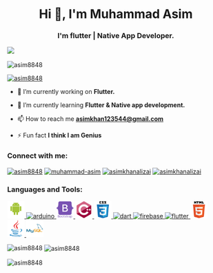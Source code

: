 <h1 align="center">Hi 👋, I'm Muhammad Asim</h1>
<h3 align="center">I'm flutter | Native App Developer.</h3>

<img src="https://www.zealousweb.com/wp-content/uploads/2021/11/flutter-2.5-features-img-banner.jpg">

<p align="left"> <img src="https://komarev.com/ghpvc/?username=asim8848&label=Profile%20views&color=0e75b6&style=flat" alt="asim8848" /> </p>

<p align="left"> <a href="https://github.com/ryo-ma/github-profile-trophy"><img src="https://github-profile-trophy.vercel.app/?username=asim8848" alt="asim8848" /></a> </p>

- 🔭 I’m currently working on **Flutter.**

- 🌱 I’m currently learning **Flutter & Native app development.**

- 📫 How to reach me **asimkhan123544@gmail.com**

- ⚡ Fun fact **I think I am Genius**

<h3 align="left">Connect with me:</h3>
<p align="left">
<a href="https://twitter.com/asim8848" target="blank"><img align="center" src="https://raw.githubusercontent.com/rahuldkjain/github-profile-readme-generator/master/src/images/icons/Social/twitter.svg" alt="asim8848" height="30" width="40" /></a>
<a href="https://linkedin.com/in/muhammad-asim" target="blank"><img align="center" src="https://raw.githubusercontent.com/rahuldkjain/github-profile-readme-generator/master/src/images/icons/Social/linked-in-alt.svg" alt="muhammad-asim" height="30" width="40" /></a>
<a href="https://fb.com/asimkhanalizai" target="blank"><img align="center" src="https://raw.githubusercontent.com/rahuldkjain/github-profile-readme-generator/master/src/images/icons/Social/facebook.svg" alt="asimkhanalizai" height="30" width="40" /></a>
<a href="https://instagram.com/asimkhanalizai" target="blank"><img align="center" src="https://raw.githubusercontent.com/rahuldkjain/github-profile-readme-generator/master/src/images/icons/Social/instagram.svg" alt="asimkhanalizai" height="30" width="40" /></a>
</p>

<h3 align="left">Languages and Tools:</h3>
<p align="left"> <a href="https://developer.android.com" target="_blank" rel="noreferrer"> <img src="https://raw.githubusercontent.com/devicons/devicon/master/icons/android/android-original-wordmark.svg" alt="android" width="40" height="40"/> </a> <a href="https://www.arduino.cc/" target="_blank" rel="noreferrer"> <img src="https://cdn.worldvectorlogo.com/logos/arduino-1.svg" alt="arduino" width="40" height="40"/> </a> <a href="https://getbootstrap.com" target="_blank" rel="noreferrer"> <img src="https://raw.githubusercontent.com/devicons/devicon/master/icons/bootstrap/bootstrap-plain-wordmark.svg" alt="bootstrap" width="40" height="40"/> </a> <a href="https://www.w3schools.com/cpp/" target="_blank" rel="noreferrer"> <img src="https://raw.githubusercontent.com/devicons/devicon/master/icons/cplusplus/cplusplus-original.svg" alt="cplusplus" width="40" height="40"/> </a> <a href="https://www.w3schools.com/css/" target="_blank" rel="noreferrer"> <img src="https://raw.githubusercontent.com/devicons/devicon/master/icons/css3/css3-original-wordmark.svg" alt="css3" width="40" height="40"/> </a> <a href="https://dart.dev" target="_blank" rel="noreferrer"> <img src="https://www.vectorlogo.zone/logos/dartlang/dartlang-icon.svg" alt="dart" width="40" height="40"/> </a> <a href="https://firebase.google.com/" target="_blank" rel="noreferrer"> <img src="https://www.vectorlogo.zone/logos/firebase/firebase-icon.svg" alt="firebase" width="40" height="40"/> </a> <a href="https://flutter.dev" target="_blank" rel="noreferrer"> <img src="https://www.vectorlogo.zone/logos/flutterio/flutterio-icon.svg" alt="flutter" width="40" height="40"/> </a> <a href="https://www.w3.org/html/" target="_blank" rel="noreferrer"> <img src="https://raw.githubusercontent.com/devicons/devicon/master/icons/html5/html5-original-wordmark.svg" alt="html5" width="40" height="40"/> </a> <a href="https://www.java.com" target="_blank" rel="noreferrer"> <img src="https://raw.githubusercontent.com/devicons/devicon/master/icons/java/java-original.svg" alt="java" width="40" height="40"/> </a> <a href="https://www.mysql.com/" target="_blank" rel="noreferrer"> <img src="https://raw.githubusercontent.com/devicons/devicon/master/icons/mysql/mysql-original-wordmark.svg" alt="mysql" width="40" height="40"/> </a> </p>

<p><img align="left" src="https://github-readme-stats.vercel.app/api/top-langs?username=asim8848&show_icons=true&locale=en&layout=compact" alt="asim8848" /></p>

<p>&nbsp;<img align="center" src="https://github-readme-stats.vercel.app/api?username=asim8848&show_icons=true&locale=en" alt="asim8848" /></p>

<p><img align="center" src="https://github-readme-streak-stats.herokuapp.com/?user=asim8848&" alt="asim8848" /></p>
